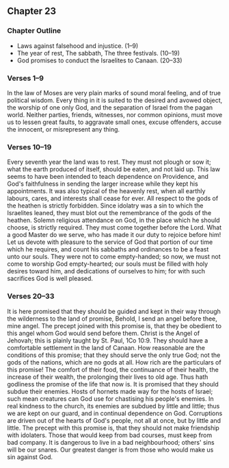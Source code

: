 ## Chapter 23

### Chapter Outline

- Laws against falsehood and injustice. (1–9)
- The year of rest, The sabbath, The three festivals. (10–19)
- God promises to conduct the Israelites to Canaan. (20–33)

### Verses 1–9

In the law of Moses are very plain marks of sound moral feeling, and of true political wisdom. Every thing in it is suited to the desired and avowed object, the worship of one only God, and the separation of Israel from the pagan world. Neither parties, friends, witnesses, nor common opinions, must move us to lessen great faults, to aggravate small ones, excuse offenders, accuse the innocent, or misrepresent any thing.

### Verses 10–19

Every seventh year the land was to rest. They must not plough or sow it; what the earth produced of itself, should be eaten, and not laid up. This law seems to have been intended to teach dependence on Providence, and God's faithfulness in sending the larger increase while they kept his appointments. It was also typical of the heavenly rest, when all earthly labours, cares, and interests shall cease for ever. All respect to the gods of the heathen is strictly forbidden. Since idolatry was a sin to which the Israelites leaned, they must blot out the remembrance of the gods of the heathen. Solemn religious attendance on God, in the place which he should choose, is strictly required. They must come together before the Lord. What a good Master do we serve, who has made it our duty to rejoice before him! Let us devote with pleasure to the service of God that portion of our time which he requires, and count his sabbaths and ordinances to be a feast unto our souls. They were not to come empty-handed; so now, we must not come to worship God empty-hearted; our souls must be filled with holy desires toward him, and dedications of ourselves to him; for with such sacrifices God is well pleased.

### Verses 20–33

It is here promised that they should be guided and kept in their way through the wilderness to the land of promise, Behold, I send an angel before thee, mine angel. The precept joined with this promise is, that they be obedient to this angel whom God would send before them. Christ is the Angel of Jehovah; this is plainly taught by St. Paul, 1Co 10:9. They should have a comfortable settlement in the land of Canaan. How reasonable are the conditions of this promise; that they should serve the only true God; not the gods of the nations, which are no gods at all. How rich are the particulars of this promise! The comfort of their food, the continuance of their health, the increase of their wealth, the prolonging their lives to old age. Thus hath godliness the promise of the life that now is. It is promised that they should subdue their enemies. Hosts of hornets made way for the hosts of Israel; such mean creatures can God use for chastising his people's enemies. In real kindness to the church, its enemies are subdued by little and little; thus we are kept on our guard, and in continual dependence on God. Corruptions are driven out of the hearts of God's people, not all at once, but by little and little. The precept with this promise is, that they should not make friendship with idolaters. Those that would keep from bad courses, must keep from bad company. It is dangerous to live in a bad neighbourhood; others' sins will be our snares. Our greatest danger is from those who would make us sin against God.

